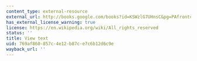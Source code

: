 ```yaml
---
content_type: external-resource
external_url: http://books.google.com/books?id=KSWzlG7UHnsC&pg=PAfrontcover
has_external_license_warning: true
license: https://en.wikipedia.org/wiki/All_rights_reserved
status: ''
title: View text
uid: 769af860-857c-4e12-b87c-e7c6b12d6c9e
wayback_url: ''
---
```

